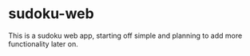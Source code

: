 # sudoku-web
This is a sudoku web app, starting off simple and planning to add more functionality later on.
